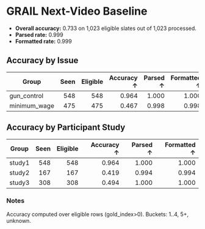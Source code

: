 # GRAIL Next-Video Baseline

- **Overall accuracy:** 0.733 on 1,023 eligible slates out of 1,023 processed.
- **Parsed rate:** 0.999
- **Formatted rate:** 0.999

## Accuracy by Issue

| Group | Seen | Eligible | Accuracy ↑ | Parsed ↑ | Formatted ↑ |
| --- | ---: | ---: | ---: | ---: | ---: |
| gun_control | 548 | 548 | 0.964 | 1.000 | 1.000 |
| minimum_wage | 475 | 475 | 0.467 | 0.998 | 0.998 |

## Accuracy by Participant Study

| Group | Seen | Eligible | Accuracy ↑ | Parsed ↑ | Formatted ↑ |
| --- | ---: | ---: | ---: | ---: | ---: |
| study1 | 548 | 548 | 0.964 | 1.000 | 1.000 |
| study2 | 167 | 167 | 0.419 | 0.994 | 0.994 |
| study3 | 308 | 308 | 0.494 | 1.000 | 1.000 |

### Notes

Accuracy computed over eligible rows (gold_index>0). Buckets: 1..4, 5+, unknown.
